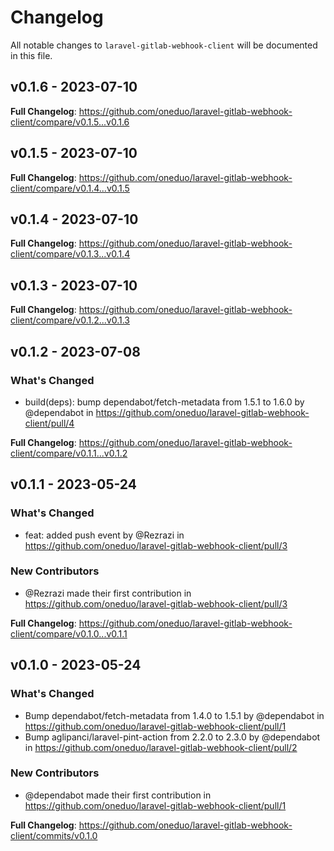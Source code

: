 # Changelog

All notable changes to `laravel-gitlab-webhook-client` will be documented in this file.

## v0.1.6 - 2023-07-10

**Full Changelog**: https://github.com/oneduo/laravel-gitlab-webhook-client/compare/v0.1.5...v0.1.6

## v0.1.5 - 2023-07-10

**Full Changelog**: https://github.com/oneduo/laravel-gitlab-webhook-client/compare/v0.1.4...v0.1.5

## v0.1.4 - 2023-07-10

**Full Changelog**: https://github.com/oneduo/laravel-gitlab-webhook-client/compare/v0.1.3...v0.1.4

## v0.1.3 - 2023-07-10

**Full Changelog**: https://github.com/oneduo/laravel-gitlab-webhook-client/compare/v0.1.2...v0.1.3

## v0.1.2 - 2023-07-08

### What's Changed

- build(deps): bump dependabot/fetch-metadata from 1.5.1 to 1.6.0 by @dependabot in https://github.com/oneduo/laravel-gitlab-webhook-client/pull/4

**Full Changelog**: https://github.com/oneduo/laravel-gitlab-webhook-client/compare/v0.1.1...v0.1.2

## v0.1.1 - 2023-05-24

### What's Changed

- feat: added push event by @Rezrazi in https://github.com/oneduo/laravel-gitlab-webhook-client/pull/3

### New Contributors

- @Rezrazi made their first contribution in https://github.com/oneduo/laravel-gitlab-webhook-client/pull/3

**Full Changelog**: https://github.com/oneduo/laravel-gitlab-webhook-client/compare/v0.1.0...v0.1.1

## v0.1.0 - 2023-05-24

### What's Changed

- Bump dependabot/fetch-metadata from 1.4.0 to 1.5.1 by @dependabot in https://github.com/oneduo/laravel-gitlab-webhook-client/pull/1
- Bump aglipanci/laravel-pint-action from 2.2.0 to 2.3.0 by @dependabot in https://github.com/oneduo/laravel-gitlab-webhook-client/pull/2

### New Contributors

- @dependabot made their first contribution in https://github.com/oneduo/laravel-gitlab-webhook-client/pull/1

**Full Changelog**: https://github.com/oneduo/laravel-gitlab-webhook-client/commits/v0.1.0
